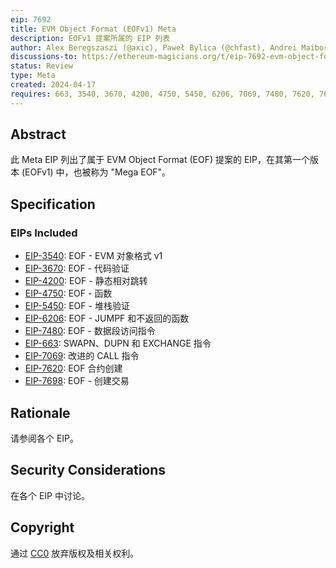 ```yaml
---
eip: 7692
title: EVM Object Format (EOFv1) Meta
description: EOFv1 提案所属的 EIP 列表
author: Alex Beregszaszi (@axic), Paweł Bylica (@chfast), Andrei Maiboroda (@gumb0), Piotr Dobaczewski (@pdobacz), Danno Ferrin (@shemnon)
discussions-to: https://ethereum-magicians.org/t/eip-7692-evm-object-format-eof-meta/19686
status: Review
type: Meta
created: 2024-04-17
requires: 663, 3540, 3670, 4200, 4750, 5450, 6206, 7069, 7480, 7620, 7698
---
```


## Abstract

此 Meta EIP 列出了属于 EVM Object Format (EOF) 提案的 EIP，在其第一个版本 (EOFv1) 中，也被称为 "Mega EOF"。

## Specification

### EIPs Included

- [EIP-3540](https://eips.ethereum.org/EIPS/eip-3540.md): EOF - EVM 对象格式 v1
- [EIP-3670](https://eips.ethereum.org/EIPS/eip-3670.md): EOF - 代码验证
- [EIP-4200](https://eips.ethereum.org/EIPS/eip-4200.md): EOF - 静态相对跳转
- [EIP-4750](https://eips.ethereum.org/EIPS/eip-4750.md): EOF - 函数
- [EIP-5450](https://eips.ethereum.org/EIPS/eip-5450.md): EOF - 堆栈验证
- [EIP-6206](https://eips.ethereum.org/EIPS/eip-6206.md): EOF - JUMPF 和不返回的函数
- [EIP-7480](https://eips.ethereum.org/EIPS/eip-7480.md): EOF - 数据段访问指令
- [EIP-663](https://eips.ethereum.org/EIPS/eip-663.md): SWAPN、DUPN 和 EXCHANGE 指令
- [EIP-7069](https://eips.ethereum.org/EIPS/eip-7069.md): 改进的 CALL 指令
- [EIP-7620](https://eips.ethereum.org/EIPS/eip-7620.md): EOF 合约创建
- [EIP-7698](https://eips.ethereum.org/EIPS/eip-7698.md): EOF - 创建交易

## Rationale

请参阅各个 EIP。

## Security Considerations

在各个 EIP 中讨论。

## Copyright

通过 [CC0](https://eips.ethereum.org/LICENSE.md) 放弃版权及相关权利。
